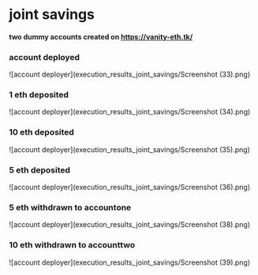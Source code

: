 # joint savings

#### two dummy accounts created on https://vanity-eth.tk/

### account deployed

![account deployer](execution_results_joint_savings/Screenshot (33).png)



### 1 eth deposited

![account deployer](execution_results_joint_savings/Screenshot (34).png)


### 10 eth deposited

![account deployer](execution_results_joint_savings/Screenshot (35).png)


### 5 eth deposited

![account deployer](execution_results_joint_savings/Screenshot (36).png)


### 5 eth withdrawn to accountone

![account deployer](execution_results_joint_savings/Screenshot (38).png)


### 10 eth withdrawn to accounttwo

![account deployer](execution_results_joint_savings/Screenshot (39).png)